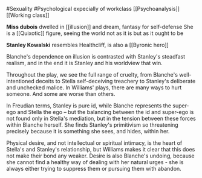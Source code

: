 #Sexuality 
#Psychological expecially of workclass
[[Psychoanalysis]]
[[Working class]]

**Miss dubois** dwelled in [[illusion]] and dream, fantasy for self-defense
She is a [[Quixotic]] figure, seeing the world not as it is but as it ought to be

**Stanley Kowalski** resembles Healthcliff, is also a [[Byronic hero]]

Blanche's dependence on illusion is contrasted with Stanley's steadfast realism, and in the end it is Stanley and his worldview that win.

Throughout the play, we see the full range of cruelty, from Blanche's well-intentioned deceits to Stella self-deceiving treachery to Stanley's deliberate and unchecked malice. In Williams' plays, there are many ways to hurt someone. And some are worse than others.

In Freudian terms, Stanley is pure id, while Blanche represents the super-ego and Stella the ego – but the balancing between the id and super-ego is not found only in Stella's mediation, but in the tension between these forces within Blanche herself. She finds Stanley's primitivism so threatening precisely because it is something she sees, and hides, within her.

Physical desire, and not intellectual or spiritual intimacy, is the heart of Stella's and Stanley's relationship, but Williams makes it clear that this does not make their bond any weaker. Desire is also Blanche's undoing, because she cannot find a healthy way of dealing with her natural urges - she is always either trying to suppress them or pursuing them with abandon.
